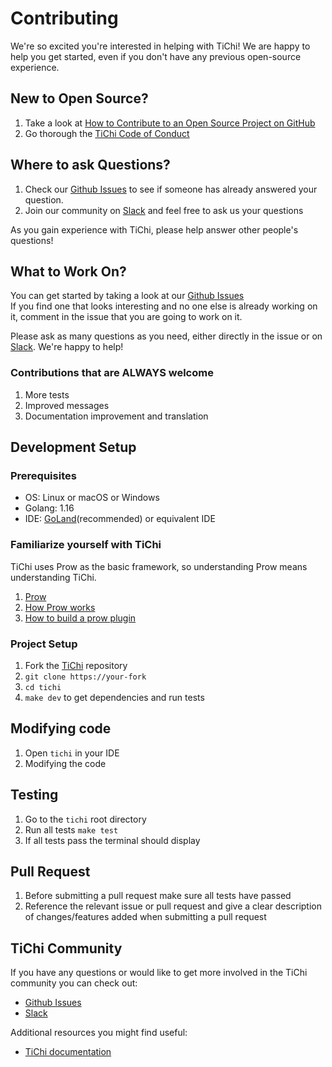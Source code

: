 # Contributing

We're so excited you're interested in helping with TiChi! We are happy to help you get started, even if you don't have
any previous open-source experience.

## New to Open Source?

1. Take a look
   at [How to Contribute to an Open Source Project on GitHub](https://egghead.io/courses/how-to-contribute-to-an-open-source-project-on-github)
2. Go thorough the [TiChi Code of Conduct](https://github.com/ti-community-infra/tichi/blob/master/CODE_OF_CONDUCT.md)

## Where to ask Questions?

1. Check our [Github Issues](https://github.com/ti-community-infra/tichi/issues) to see if someone has already answered
   your question.
2. Join our community on [Slack](https://slack.tidb.io/invite?team=tidb-community&channel=sig-community-infra) and feel
   free to ask us your questions

As you gain experience with TiChi, please help answer other people's questions!

## What to Work On?

You can get started by taking a look at our [Github Issues](https://github.com/ti-community-infra/tichi/issues)  
If you find one that looks interesting and no one else is already working on it, comment in the issue that you are going
to work on it.

Please ask as many questions as you need, either directly in the issue or
on [Slack](https://slack.tidb.io/invite?team=tidb-community&channel=sig-community-infra). We're happy to help!

### Contributions that are ALWAYS welcome

1. More tests
2. Improved messages
3. Documentation improvement and translation

## Development Setup

### Prerequisites

- OS: Linux or macOS or Windows
- Golang: 1.16
- IDE: [GoLand](https://www.jetbrains.com/go/)(recommended) or equivalent IDE

### Familiarize yourself with TiChi

TiChi uses Prow as the basic framework, so understanding Prow means understanding TiChi.

1. [Prow](https://github.com/kubernetes/test-infra/tree/master/prow)
2. [How Prow works](https://www.youtube.com/watch?v=qQvoImxHydk)
3. [How to build a prow plugin](https://github.com/ti-community-infra/tichi/pull/425)

### Project Setup

1. Fork the [TiChi](https://github.com/ti-community-infra/tichi) repository
2. `git clone https://your-fork`
3. `cd tichi`
4. `make dev` to get dependencies and run tests

## Modifying code

1. Open `tichi` in your IDE
2. Modifying the code

## Testing

1. Go to the `tichi` root directory
2. Run all tests `make test`
3. If all tests pass the terminal should display

## Pull Request

1. Before submitting a pull request make sure all tests have passed
2. Reference the relevant issue or pull request and give a clear description of changes/features added when submitting a
   pull request

## TiChi Community

If you have any questions or would like to get more involved in the TiChi community you can check out:

- [Github Issues](https://github.com/ti-community-infra/tichi/issues)
- [Slack](https://slack.tidb.io/invite?team=tidb-community&channel=sig-community-infra)

Additional resources you might find useful:

- [TiChi documentation](https://book.prow.tidb.io/#/)
